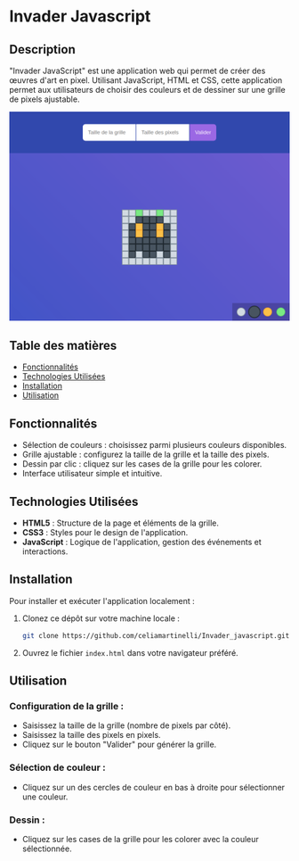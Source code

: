 # Invader Javascript

## Description

"Invader JavaScript" est une application web qui permet de créer des œuvres d'art en pixel. Utilisant JavaScript, HTML et CSS, cette application permet aux utilisateurs de choisir des couleurs et de dessiner sur une grille de pixels ajustable.

![rendu](resultat.png)

## Table des matières

- [Fonctionnalités](#fonctionnalités)
- [Technologies Utilisées](#technologies-utilisées)
- [Installation](#installation)
- [Utilisation](#utilisation)

## Fonctionnalités

- Sélection de couleurs : choisissez parmi plusieurs couleurs disponibles.
- Grille ajustable : configurez la taille de la grille et la taille des pixels.
- Dessin par clic : cliquez sur les cases de la grille pour les colorer.
- Interface utilisateur simple et intuitive.

## Technologies Utilisées

- **HTML5** : Structure de la page et éléments de la grille.
- **CSS3** : Styles pour le design de l'application.
- **JavaScript** : Logique de l'application, gestion des événements et interactions.

## Installation

Pour installer et exécuter l'application localement :

1. Clonez ce dépôt sur votre machine locale :

   ```bash
   git clone https://github.com/celiamartinelli/Invader_javascript.git
   ```

2. Ouvrez le fichier `index.html` dans votre navigateur préféré.

## Utilisation

### Configuration de la grille :

- Saisissez la taille de la grille (nombre de pixels par côté).
- Saisissez la taille des pixels en pixels.
- Cliquez sur le bouton "Valider" pour générer la grille.

### Sélection de couleur :

- Cliquez sur un des cercles de couleur en bas à droite pour sélectionner une couleur.

### Dessin :

- Cliquez sur les cases de la grille pour les colorer avec la couleur sélectionnée.
